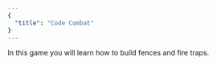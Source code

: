 ```yaml
---
{
  "title": "Code Combat"
}
---
```


In this game you will learn how to build fences and fire traps.
